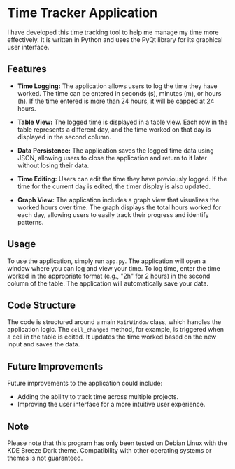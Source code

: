 # Time Tracker Application

I have developed this time tracking tool to help me manage my time more effectively. It is written in Python and uses the PyQt library for its graphical user interface.

## Features

- **Time Logging:** The application allows users to log the time they have worked. The time can be entered in seconds (s), minutes (m), or hours (h). If the time entered is more than 24 hours, it will be capped at 24 hours.

- **Table View:** The logged time is displayed in a table view. Each row in the table represents a different day, and the time worked on that day is displayed in the second column.

- **Data Persistence:** The application saves the logged time data using JSON, allowing users to close the application and return to it later without losing their data.

- **Time Editing:** Users can edit the time they have previously logged. If the time for the current day is edited, the timer display is also updated.

- **Graph View:** The application includes a graph view that visualizes the worked hours over time. The graph displays the total hours worked for each day, allowing users to easily track their progress and identify patterns.


## Usage

To use the application, simply run `app.py`. The application will open a window where you can log and view your time. To log time, enter the time worked in the appropriate format (e.g., "2h" for 2 hours) in the second column of the table. The application will automatically save your data.



## Code Structure

The code is structured around a main `MainWindow` class, which handles the application logic. The `cell_changed` method, for example, is triggered when a cell in the table is edited. It updates the time worked based on the new input and saves the data.

## Future Improvements

Future improvements to the application could include:

- Adding the ability to track time across multiple projects.
- Improving the user interface for a more intuitive user experience.

## Note

Please note that this program has only been tested on Debian Linux with the KDE Breeze Dark theme. Compatibility with other operating systems or themes is not guaranteed.
